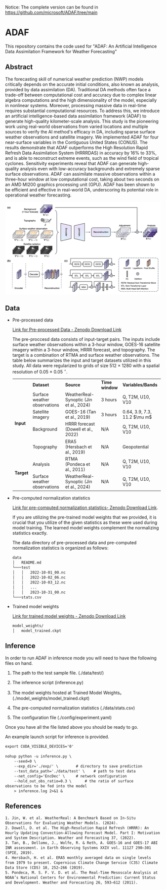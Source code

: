 Notice: The complete version can be found in https://github.com/microsoft/ADAF/tree/main

# ADAF

This repository contains the code used for "ADAF: An Artificial Intelligence Data Assimilation Framework for Weather Forecasting"

## Abstract
The forecasting skill of numerical weather prediction (NWP) models critically depends on the accurate initial conditions, also known as analysis, provided by data assimilation (DA).
Traditional DA methods often face a trade-off between computational cost and accuracy due to complex linear algebra computations and the high dimensionality of the model, especially in nonlinear systems. Moreover, processing massive data in real-time requires substantial computational resources. To address this, we introduce an artificial intelligence-based data assimilation framework (ADAF) to generate high-quality kilometer-scale analysis. This study is the pioneering work using real-world observations from varied locations and multiple sources to verify the AI method's efficacy in DA, including sparse surface weather observations and satellite imagery. We implemented ADAF for four near-surface variables in the Contiguous United States (CONUS). The results demonstrate that ADAF outperforms the High Resolution Rapid Refresh Data Assimilation System (HRRRDAS) in accuracy by 16\% to 33\%, and is able to reconstruct extreme events, such as the wind field of tropical cyclones. Sensitivity experiments reveal that ADAF can generate high-quality analysis even with low-accuracy backgrounds and extremely sparse surface observations. ADAF can assimilate massive observations within a three-hour window at low computational cost, taking about two seconds on an AMD MI200 graphics processing unit (GPU). ADAF has been shown to be efficient and effective in real-world DA, underscoring its potential role in operational weather forecasting.

![Figure: Overall framework](/assets/framework.png)


## Data
- Pre-processed data

  [Link for Pre-processed Data - Zenodo Download Link](https://zenodo.org/records/14020879)

  The pre-proccesd data consists of input-target pairs. The inputs include surface weather observations within a 3-hour window, GOES-16 satellite imagery within a 3-hour window, HRRR forecast, and topography. The target is a combination of RTMA and surface weather observations. The table below summarizes the input and target datasets utilized in this study. All data were regularized to grids of size 512 $\times$ 1280 with a spatial resolution of 0.05 $\times$ 0.05 $^\circ$. 
	<table>
		<tr>
		    <td></td>
		    <td><b>Dataset</b></td>
		    <td><b>Source</b></td>
		    <td><b>Time window</b></td>
		    <td><b>Variables/Bands</b></td>
		</tr>
		<tr>
		    <td rowspan="4"><b>Input</b></td>
		    <td>Surface weather observations</td>
		    <td>WeatherReal-Synoptic (Jin et al., 2024)</td>
		    <td>3 hours</td>
		    <td>Q, T2M, U10, V10</td>  
		</tr>
	 	<tr>
		    <td>Satellite imagery</td>
                    <td>GOES-16 (Tan et al., 2019)</td>
		    <td>3 hours</td>
		    <td>0.64, 3.9, 7.3, 11.2 $\mu m$</td>  
		</tr>
	 	<tr>
		    <td>Background</td>
 		    <td>HRRR forecast (Dowell et al., 2022)</td>
		    <td>N/A</td>
		    <td>Q, T2M, U10, V10</td>  
		</tr>
	 	<tr>
		    <td>Topography</td>
		    <td>ERA5 (Hersbach et al., 2019)</td>
		    <td>N/A</td>
		    <td>Geopotential</td>  
		</tr>
	 	<tr>
		    <td rowspan="2"><b>Target</b></td>
		    <td>Analysis</td>
		    <td>RTMA (Pondeca et al., 2011)</td>
		    <td>N/A</td>
		    <td>Q, T2M, U10, V10</td>  
		</tr>
	 	<tr>
		    <td>Surface weather observations</td>
		    <td>WeatherReal-Synoptic (Jin et al., 2024)</td>
		    <td>N/A</td>
		    <td>Q, T2M, U10, V10</td> 
		</tr>
	</table>

	
- Pre-computed normalization statistics

  [Link for pre-computed normalization statistics- Zenodo Download Link](https://zenodo.org/records/14020879).

  If you are utilizing the pre-trained model weights that we provided, it is crucial that you utilize of the given statistics as these were used during model training. The learned model weights complement the normalizing statistics exactly.
  
  The data directory of pre-processed data and pre-computed normalization statistics is organized as follows:
  ```
  data
  │   README.md
  └───test
  │   │   2022-10-01_00.nc
  │   │   2022-10-02_06.nc
  │   │   2022-10-03_12.nc
  │   │   ...
  │   │   2023-10-31_00.nc
  └───stats.csv
  ```

- Trained model weights

  [Link for trained model weights - Zenodo Download Link](https://zenodo.org/records/14020879)

  ```
  model_weights/
  │   model_trained.ckpt
  ```

## Inference
In order to run ADAF in inference mode you will need to have the following files on hand.

1. The path to the test sample file. (./data/test/)

2. The inference script (inference.py)

3. The model weights hosted at Trained Model Weights。 (./model_weights/model_trained.ckpt)

4. The pre-computed normalization statistics (./data/stats.csv)

5. The configuration file (./config/experiment.yaml)

Once you have all the file listed above you should be ready to go.

An example launch script for inference is provided. 
```shell
export CUDA_VISIBLE_DEVICES='0'

nohup python -u inference.py \
    --seed=0 \
    --exp_dir='./exp/' \ 		# directory to save prediction 
    --test_data_path='./data/test' \ 	# path to test data
    --net_config='EncDec' \		# network configuration
    --hold_out_obs_ratio=0.3 \		# the ratio of surface observations to be fed into the model
    > inference.log 2>&1 &

```



## References

```
1. Jin, W. et al. WeatherReal: A Benchmark Based on In-Situ Observations for Evaluating Weather Models. (2024).
2. Dowell, D. et al. The High-Resolution Rapid Refresh (HRRR): An Hourly Updating Convection-Allowing Forecast Model. Part I: Motivation and System Description. Weather and Forecasting 37, (2022).
3. Tan, B., Dellomo, J., Wolfe, R. & Reth, A. GOES-16 and GOES-17 ABI INR assessment. in Earth Observing Systems XXIV vol. 11127 290–301 (SPIE, 2019).
4. Hersbach, H. et al. ERA5 monthly averaged data on single levels from 1979 to present. Copernicus Climate Change Service (C3S) Climate Data Store (CDS) 10, 252–266 (2019).
5. Pondeca, M. S. F. V. D. et al. The Real-Time Mesoscale Analysis at NOAA’s National Centers for Environmental Prediction: Current Status and Development. Weather and Forecasting 26, 593–612 (2011).
```
